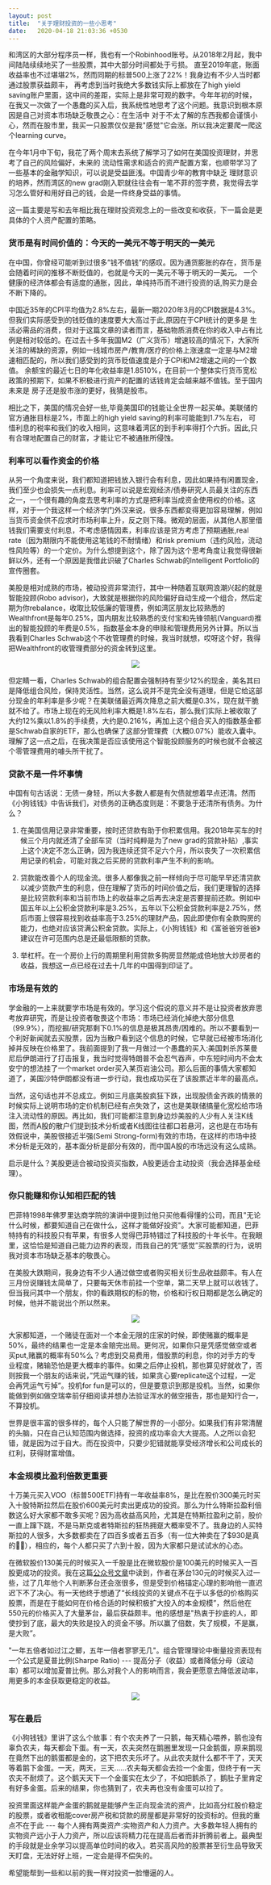 ```yaml
---
layout: post
title:  "关于理财投资的一些小思考"
date:   2020-04-18 21:03:36 +0530
---
```


和湾区的大部分程序员一样，我也有一个Robinhood账号。从2018年2月起，我中间陆陆续续地买了一些股票，其中大部分时间都处于亏损。
直至2019年底，账面收益率也不过堪堪2%，然而同期的标普500上涨了22%！我身边有不少人当时都通过股票获益颇丰，
再考虑到当时我绝大多数钱实际上都放在了high yield saving账户里面，这中间的差距，实际上是非常可观的数字。今年年初的时候，
在我又一次做了一个愚蠢的买入后，我系统性地思考了这个问题。我意识到根本原因是自己对资本市场缺乏敬畏之心：在生活中
对于不太了解的东西我都会谨慎小心，然而在股市里，我买一只股票仅仅是我"感觉"它会涨。所以我决定要爬一爬这个learning curve。

在今年1月中下旬，我花了两个周末去系统了解学习了如何在美国投资理财，并思考了自己的风险偏好，未来的
流动性需求和适合的资产配置方案，也顺带学习了一些基本的金融学知识，可以说是受益匪浅。中国青少年的教育中缺乏
理财意识的培养，然而湾区的new grad刚入职就往往会有一笔不菲的签字费，我觉得去学习怎么管好和用好自己的钱，会是一件终身受益的事情。

这一篇主要是写和去年相比我在理财投资观念上的一些改变和收获，下一篇会是更具体的个人资产配置的策略。

### 货币是有时间价值的：今天的一美元不等于明天的一美元
在中国，你曾经可能听到过很多”钱不值钱”的感叹。因为通货膨胀的存在，货币是会随着时间的推移不断贬值的，也就是今天的一美元不等于明天的一美元。
一个健康的经济体都会有适度的通胀，因此，单纯持币而不进行投资的话,购买力是会不断下降的。

中国近35年的CPI平均值为2.8%左右，最新一期2020年3月的CPI数据是4.3%。但我们实际感受到的钱贬值的速度要大大高过于此,原因在于CPI统计的更多是
生活必需品的消费，但对于这篇文章的读者而言，基础物质消费在你的收入中占有比例是相对较低的。在过去十多年我国M2（广义货币）增速较高的情况下，大家所
关注的稀缺的资源，例如一线城市房产/教育/医疗的价格上涨速度一定是与M2增速相匹配的，所以我们感受到的货币贬值速度是介于CPI和M2增速之间的一个数值。
余额宝的最近七日的年化收益率是1.8510%，在目前一个整体实行货币宽松政策的预期下，如果不积极进行资产的配置的话钱肯定会越来越不值钱。至于国内未来是
房子还是股市涨的更好，我猜是股市。

相比之下，美国的情况会好一些,毕竟美国印的钱能让全世界一起买单。美联储的官方通胀目标是2%，市面上的high yield saving的利率可能能到1.7%左右，
可惜利息的税率和我们的收入相同，这意味着湾区的到手利率得打个六折。因此,只有合理地配置自己的财富，才能让它不被通胀所侵蚀。

### 利率可以看作资金的价格

从另一个角度来说，我们都知道把钱放入银行会有利息，因此如果持有闲置现金，我们至少也会损失一点利息。利率可以说是宏观经济/债券研究人员最关注的东西之一，一个很有趣的角度去思考利率的方式是把利率当成资金使用权的价格。这样，对于一个我这样一个经济学门外汉来说，很多东西都变得更加容易理解，例如当货币资金供不应求时市场利率上升，反之则下降。微观的层面，从其他人那里借钱我们需要支付利息，不考虑感情因素，利率应该是贷方考虑了预期通胀,real rate（因为期限内不能使用这笔钱的不耐情绪）和risk premium（违约风险，流动性风险等）的一个定价。为什么想提到这个，除了因为这个思考角度让我觉得很新鲜以外，还有一个原因是我借此识破了Charles Schwab的Intelligent Portfolio的宣传圈套。

美股是相对成熟的市场，被动投资非常流行，其中一种随着互联网浪潮兴起的就是智能投顾(Robo advisor)，大致就是根据你的风险偏好自动生成一个组合，然后定期为你rebalance，收取比较低廉的管理费，例如湾区朋友比较熟悉的Wealthfront是每年0.25%，国内朋友比较熟悉的支付宝和先锋领航(Vanguard)推出的智能投顾的年费是0.5%，指数基金本身的申赎和管理费用另外计算。所以当我看到Charles Schwab这个不收管理费的时候，我当时就想，哎呀这个好，我得把Wealthfront的收管理费部分的资金转到这里。

<p align="center">
  <img src="/assets/pictures/investment/schwab.png">
</p>

但定睛一看，Charles Schwab的组合配置会强制持有至少12%的现金，美名其曰是降低组合风险，保持灵活性。当然，这么说并不是完全没有道理，但是它给这部分现金的年利率是多少呢？在美联储最近两次降息之前大概是0.3%，现在就干脆就不给了。市场上现在的无风险利率大概是1.8%左右，那么我们实际上被收取了大约12%乘以1.8%的手续费，大约是0.216%，再加上这个组合买入的指数基金都是Schwab自家的ETF，那么也确保了这部分管理费（大概0.07%）能收入囊中。理解了这一点之后，在我决策是否应该使用这个智能投顾服务的时候也就不会被这个零管理费用的噱头所干扰了。

### 贷款不是一件坏事情
中国有句古话说：无债一身轻，所以大多数人都是有欠债就想着早点还清。然而《小狗钱钱》中告诉我们，对债务的正确态度则是：不要急于还清所有债务。为什么？

1. 在美国信用记录非常重要，按时还贷款有助于你积累信用。我2018年买车的时候三个月内就还清了全部车贷（当时纯粹是为了new grad的贷款补贴）,事实上这个决定不怎么正确，因为我连续还贷不足六个月，所以丧失了一次积累信用记录的机会，可能对我之后买房的贷款利率产生不利的影响。

2. 贷款能改善个人的现金流。很多人都像我之前一样倾向于尽可能早早还清贷款以减少贷款产生的利息，但在理解了货币的时间价值之后，我们更理智的选择是比较贷款利率和当前市场上的收益率之后再去决定是否要提前还款。例如中国五年以上公积金贷款利率是3.25%，五年以下公积金贷款利率是2.75%，然后市面上很容易找到收益率高于3.25%的理财产品，因此即使你有全款购房的能力，也绝对应该贷满公积金贷款。实际上，《小狗钱钱》和《富爸爸穷爸爸》建议在许可范围内总是还最低限额的贷款。

3. 举杠杆。在一个房价上行的周期里利用贷款多购房显然能成倍地放大炒房者的收益，我想这一点已经在过去十几年的中国得到印证了。

### 市场是有效的
学金融的一上来就要学市场是有效的。学习这个假说的意义并不是让投资者放弃思考放弃研究，而是让投资者敬畏这个市场：市场已经消化掉绝大部分信息（99.9%），而挖掘/研究那剩下0.1%的信息是极其昂贵/困难的。所以不要看到一个利好新闻就去买股票，因为当散户看到这个信息的时候，它早就已经被市场消化掉并反映在价格里了。我前面提到了我一月做过一个愚蠢的买入:美国刺杀苏莱曼尼后伊朗进行了打击报复，我当时觉得特朗普不会忍气吞声，中东短时间内不会太安宁的想法挂了一个market order买入某页岩油公司。那么后面的事情大家都知道了，美国沙特伊朗都没有进一步行动，我也成功买在了该股票近半年的最高点。

当然，这句话也并不总成立。例如三月底美股疯狂下跌，出现股债金齐跌的情景的时候实际上说明市场的定价机制已经有点失效了，这也是美联储搞量化宽松给市场注入流动性的原因。再比如，我们可能都注意到身边炒美股的人少有人关注K线图，然而A股的散户们提到技术分析或者K线图往往都口若悬河，这也是在市场有效假说中，美股很接近半强(Semi Strong-form)有效的市场，在这样的市场中技术分析是无效的，基本面分析是部分有效的，而中国A股的市场远没有这么成熟。

启示是什么？美股更适合被动投资买指数，A股更适合主动投资（我会选择基金经理）。

### 你只能赚和你认知相匹配的钱
巴菲特1998年佛罗里达商学院的演讲中提到过他只买他看得懂的公司，而且"无论什么时候，都要知道自己在做什么，这样才能做好投资"。大家可能都知道，巴菲特持有的科技股只有苹果，有很多人觉得巴菲特错过了科技股的十年长牛。在我眼里，这恰恰是知道自己能力边界的表现，而我自己的凭“感觉”买股票的行为，说明我对资本市场缺乏基本的敬畏心。

在美股大跌期间，我身边有不少人通过做空或者购买相关衍生品收益颇丰。有人在三月份说赚钱太简单了，只要每天休市前挂一个空单，第二天早上就可以收钱了。但当我问其中一个朋友，你的看跌期权的标的物，价格和行权日期都是怎么确定的时候，他并不能说出个所以然来。

<p align="center">
  <img src="/assets/pictures/investment/tvix.png">
</p>

大家都知道，一个赌徒在面对一个本金无限的庄家的时候，即使赌赢的概率是50%，最终的结果也一定是本金赔完出局。更何况，如果你只是凭感觉做空或者买put,赌赢的概率有50%么？考虑到交易费用，借股票的利息，你的对手方的专业程度，赌输恐怕是更大概率的事件。如果之后停止投机，那也算见好就收了，否则按我一个朋友的话来说，”凭运气赚的钱，如果贪心要replicate这个过程，一定会再凭运气亏掉”。投机for fun是可以的，但是要意识到那是投机。当然，如果你能做到例如做空瑞幸前仔细阅读并想办法验证浑水的做空报告，那也是知行合一，不算投机。

世界是很丰富的很多样的，每个人只能了解世界的一小部分。如果我们有非常清醒的头脑，只在自己认知范围内做选择，投资的成功率会大大提高。人之所以会犯错，就是因为过于自大。而在投资中，只要少犯错就能享受经济增长和公司成长的红利，获得财富增值。

### 本金规模比盈利倍数更重要
十万美元买入VOO（标普500ETF)持有一年收益率8%，是比在股价300美元时买入十股特斯拉然后在股价600美元时卖出更成功的投资。那么为什么特斯拉盈利倍数这么好大家都不敢多买呢？因为高收益高风险，尤其是在特斯拉盈利之前，股价一直上蹿下跳，不是马斯克或者特斯拉的狂热拥趸大概率受不了。我身边的人买特斯拉的人很多，大多数都卖在了四百多或者五百多（有一位大神卖在了$930是真的🐂🍺），相应的，每个人都只买了六到十股，因为大家都只是试试水的心态。

在微软股价130美元的时候买入一千股是比在微软股价是100美元的时候买入一百股更成功的投资。我在这篇[公众号文章](https://mp.weixin.qq.com/s/YHyEXIie5TTeHk2OYGjahQ)中读到，作者在茅台130元的时候买入过一些，过了几年他个人判断茅台还会涨很多，但是受到价格锚定心理的影响他一直迟迟下不了决心。有一天他终于想通了“长线投资的关键点不在于以多低的价格购买股票，而是在于能如何在价格合适的时候积极扩大投入的本金规模”，然后他在550元的价格买入了大量茅台，最后获益颇丰。他的感想是"热衷于抄底的人，即使抄到了底，最大的失败是投入的资金不够。所以赢了倍数，失了规模，不是赢，是大败”。

"一年五倍者如过江之鲫，五年一倍者寥寥无几"。组合管理理论中衡量投资表现有一个公式是夏普比例(Sharpe Ratio) --- 提高分子（收益）或者降低分母（波动率）都可以增加夏普比例。那么对我个人的影响而言，我会更愿意去降低波动率，用更多的本金获取更稳定的收益。
<p align="center">
  <img src="/assets/pictures/investment/sharpe.jpg">
</p>

### 写在最后
《小狗钱钱》里讲了这么个故事：有个农夫养了一只鹅，每天精心喂养，鹅也没有辜负农夫，每天都会下蛋。有一天，农夫突然在鹅圈里发现一只金鹅蛋，原来鹅现在竟然下出的鹅蛋都是金的，这下把农夫乐坏了。从此农夫就什么都不干了，天天等着鹅下金蛋。一天，两天，三天……农夫每天都会去捡一个金蛋，但终于有一天农夫不耐烦了。这个鹅天天下一个金蛋实在太少了，不如把鹅杀了，鹅肚子里肯定有好多金蛋。后来的结果，你也猜到了，农夫再也没有金蛋可以捡了。

投资里面这样能产金蛋的鹅就是能够产生正向现金流的资产，比如高分红股价稳定的股票，或者收租能cover房产税和贷款的房屋都是非常好的投资标的。但我的重点不在于此 --- 每个人拥有两类资产:实物资产和人力资产。大多数年轻人拥有的实物资产远小于人力资产，所以应该将精力花在提高后者而非折腾前者上。最典型的手段就是业余学习以提高单位时间的收入。若买高风险的股票甚至衍生品导致天天盯盘，无法好好上班，一定会是得不偿失的。

希望能帮到一些和以前的我一样对投资一脸懵逼的人。
